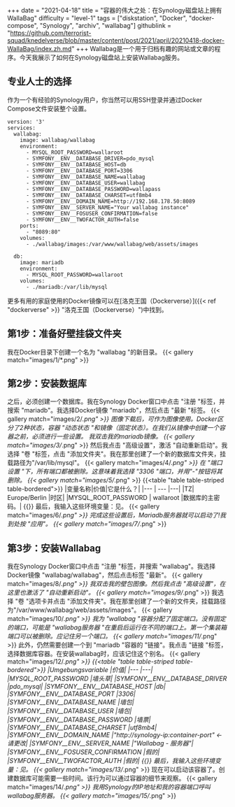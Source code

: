 +++
date = "2021-04-18"
title = "容器的伟大之处：在Synology磁盘站上拥有WallaBag"
difficulty = "level-1"
tags = ["diskstation", "Docker", "docker-compose", "Synology", "archiv", "wallabag"]
githublink = "https://github.com/terrorist-squad/knedelverse/blob/master/content/post/2021/april/20210418-docker-WallaBag/index.zh.md"
+++
Wallabag是一个用于归档有趣的网站或文章的程序。今天我展示了如何在Synology磁盘站上安装Wallabag服务。
## 专业人士的选择
作为一个有经验的Synology用户，你当然可以用SSH登录并通过Docker Compose文件安装整个设置。
```
version: '3'
services:
  wallabag:
    image: wallabag/wallabag
    environment:
      - MYSQL_ROOT_PASSWORD=wallaroot
      - SYMFONY__ENV__DATABASE_DRIVER=pdo_mysql
      - SYMFONY__ENV__DATABASE_HOST=db
      - SYMFONY__ENV__DATABASE_PORT=3306
      - SYMFONY__ENV__DATABASE_NAME=wallabag
      - SYMFONY__ENV__DATABASE_USER=wallabag
      - SYMFONY__ENV__DATABASE_PASSWORD=wallapass
      - SYMFONY__ENV__DATABASE_CHARSET=utf8mb4
      - SYMFONY__ENV__DOMAIN_NAME=http://192.168.178.50:8089
      - SYMFONY__ENV__SERVER_NAME="Your wallabag instance"
      - SYMFONY__ENV__FOSUSER_CONFIRMATION=false
      - SYMFONY__ENV__TWOFACTOR_AUTH=false
    ports:
      - "8089:80"
    volumes:
      - ./wallabag/images:/var/www/wallabag/web/assets/images

  db:
    image: mariadb
    environment:
      - MYSQL_ROOT_PASSWORD=wallaroot
    volumes:
      - ./mariadb:/var/lib/mysql

```
更多有用的家庭使用的Docker镜像可以在[洛克王国（Dockerverse）]({{< ref "dockerverse" >}} "洛克王国（Dockerverse）")中找到。
## 第1步：准备好壁挂袋文件夹
我在Docker目录下创建一个名为 "wallabag "的新目录。
{{< gallery match="images/1/*.png" >}}

## 第2步：安装数据库
之后，必须创建一个数据库。我在Synology Docker窗口中点击 "注册 "标签，并搜索 "mariadb"。我选择Docker镜像 "mariadb"，然后点击 "最新 "标签。
{{< gallery match="images/2/*.png" >}}
图像下载后，可作为图像使用。Docker区分了2种状态，容器 "动态状态 "和镜像（固定状态）。在我们从镜像中创建一个容器之前，必须进行一些设置。 我双击我的mariadb镜像。
{{< gallery match="images/3/*.png" >}}
然后我点击 "高级设置"，激活 "自动重新启动"。我选择 "卷 "标签，点击 "添加文件夹"。我在那里创建了一个新的数据库文件夹，挂载路径为"/var/lib/mysql"。
{{< gallery match="images/4/*.png" >}}
在 "端口设置 "下，所有端口都被删除。这意味着我选择 "3306 "端口，并用"-"按钮将其删除。
{{< gallery match="images/5/*.png" >}}
{{<table "table table-striped table-bordered">}}
|变量名称|价值|它是什么？|
|--- | --- |---|
|TZ| Europe/Berlin	|时区|
|MYSQL_ROOT_PASSWORD	 | wallaroot |数据库的主密码。|
{{</table>}}
最后，我输入这些环境变量：见。
{{< gallery match="images/6/*.png" >}}
完成这些设置后，Mariadb服务器就可以启动了!我到处按 "应用"。
{{< gallery match="images/7/*.png" >}}

## 第3步：安装Wallabag
我在Synology Docker窗口中点击 "注册 "标签，并搜索 "wallabag"。我选择Docker镜像 "wallabag/wallabag"，然后点击标签 "最新"。
{{< gallery match="images/8/*.png" >}}
我双击我的壁包图像。然后我点击 "高级设置"，在这里也激活了 "自动重新启动"。
{{< gallery match="images/9/*.png" >}}
我选择 "卷 "选项卡并点击 "添加文件夹"。我在那里创建了一个新的文件夹，挂载路径为"/var/www/wallabag/web/assets/images"。
{{< gallery match="images/10/*.png" >}}
我为 "wallabag "容器分配了固定端口。没有固定的端口，可能是 "wallabag服务器 "在重启后运行在不同的端口上。第一个集装箱端口可以被删除。应记住另一个端口。
{{< gallery match="images/11/*.png" >}}
此外，仍然需要创建一个到 "mariadb "容器的 "链接"。我点击 "链接 "标签，选择数据库容器。在安装wallabag时，应该记住这个别名。
{{< gallery match="images/12/*.png" >}}
{{<table "table table-striped table-bordered">}}
|Umgebungsvariable	|价值|
|--- |---|
|MYSQL_ROOT_PASSWORD	|墙头草|
|SYMFONY__ENV__DATABASE_DRIVER	|pdo_mysql|
|SYMFONY__ENV__DATABASE_HOST	|db|
|SYMFONY__ENV__DATABASE_PORT	|3306|
|SYMFONY__ENV__DATABASE_NAME	|墙包|
|SYMFONY__ENV__DATABASE_USER	|墙包|
|SYMFONY__ENV__DATABASE_PASSWORD	|墙票|
|SYMFONY__ENV__DATABASE_CHARSET |utf8mb4|
|SYMFONY__ENV__DOMAIN_NAME	|"http://synology-ip:container-port" <- 请更改|
|SYMFONY__ENV__SERVER_NAME	|"Wallabag - 服务器"|
|SYMFONY__ENV__FOSUSER_CONFIRMATION	|假的|
|SYMFONY__ENV__TWOFACTOR_AUTH	|假的|
{{</table>}}
最后，我输入这些环境变量：见。
{{< gallery match="images/13/*.png" >}}
现在可以启动该容器了。创建数据库可能需要一些时间。该行为可以通过容器的细节来观察。
{{< gallery match="images/14/*.png" >}}
我用Synology的IP地址和我的容器端口呼叫wallabag服务器。
{{< gallery match="images/15/*.png" >}}

